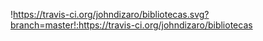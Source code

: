 !https://travis-ci.org/johndizaro/bibliotecas.svg?branch=master!:https://travis-ci.org/johndizaro/bibliotecas
